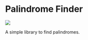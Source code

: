 # Palindrome Finder
![](https://img.shields.io/badge/Status-Inactive-critical.svg)

A simple library to find palindromes.
